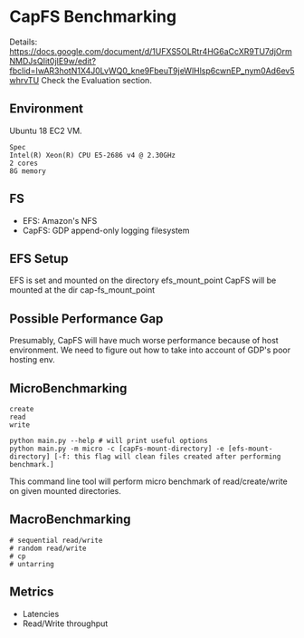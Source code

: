 # CapFS Benchmarking
Details: https://docs.google.com/document/d/1UFXS5OLRtr4HG6aCcXR9TU7djOrmNMDJsQIit0jIE9w/edit?fbclid=IwAR3hotN1X4J0LvWQ0_kne9FbeuT9jeWlHlsp6cwnEP_nym0Ad6ev5whrvTU
Check the Evaluation section.

## Environment
Ubuntu 18 EC2 VM. 
```
Spec
Intel(R) Xeon(R) CPU E5-2686 v4 @ 2.30GHz
2 cores
8G memory
```

## FS
- EFS: Amazon's NFS 
- CapFS: GDP append-only logging filesystem

## EFS Setup
EFS is set and mounted on the directory efs_mount_point
CapFS will be mounted at the dir cap-fs_mount_point

## Possible Performance Gap
Presumably, CapFS will have much worse performance because of host environment. 
We need to figure out how to take into account of GDP's poor hosting env.

## MicroBenchmarking
```
create
read
write
```

```
python main.py --help # will print useful options
python main.py -m micro -c [capFs-mount-directory] -e [efs-mount-directory] [-f: this flag will clean files created after performing benchmark.]
```
This command line tool will perform micro benchmark of read/create/write on given mounted directories.

## MacroBenchmarking
```
# sequential read/write
# random read/write
# cp 
# untarring
```

## Metrics
- Latencies
- Read/Write throughput


